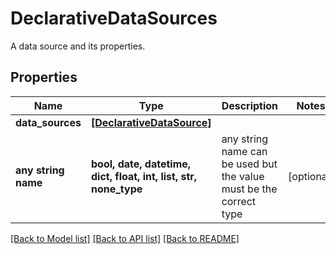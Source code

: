 # DeclarativeDataSources

A data source and its properties.

## Properties
Name | Type | Description | Notes
------------ | ------------- | ------------- | -------------
**data_sources** | [**[DeclarativeDataSource]**](DeclarativeDataSource.md) |  | 
**any string name** | **bool, date, datetime, dict, float, int, list, str, none_type** | any string name can be used but the value must be the correct type | [optional]

[[Back to Model list]](../README.md#documentation-for-models) [[Back to API list]](../README.md#documentation-for-api-endpoints) [[Back to README]](../README.md)


